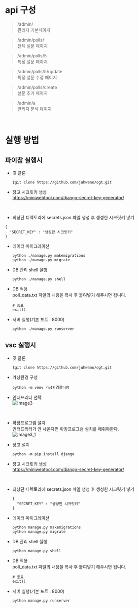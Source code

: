 # api 구성

> /admin/
> <br/>
> 관리자 기본페이지

> /admin/polls/
> <br/>
> 전체 설문 페이지

> /admin/polls/5
> <br/>
> 특정 설문 페이지

> /admin/polls/5/update
> <br/>
> 특정 설문 수정 페이지

> /admin/polls/create
> <br/>
> 설문 추가 페이지

> /admin/a
> <br/>
> 관리자 분석 페이지

<br/>

# 실행 방법

## 파이참 실행시
- 깃 클론 <br/>
   ```
   $git clone https://github.com/juhwano/ogt.git
   ```
- 장고 시크릿키 생성<br/>
https://miniwebtool.com/django-secret-key-generator/

<br/>

- 최상단 디렉토리에 secrets.json 파일 생성 후 생성한 시크릿키 넣기<br/>

```
{
  "SECRET_KEY" : "생성한 시크릿키"
}
```

- 데이터 마이그레이션<br/>
   ```
   python ./manage.py makemigrations
   python ./manage.py migrate
   ```
   
- DB 관리 shell 실행<br/>
   ```
   python ./manage.py shell
   ```
   
- DB 적용<br/>
  poll_data.txt 파일의 내용을 복사 후 붙여넣기 해주시면 됩니다.
  ```
  # 종료 
  exit()
  ```

- 서버 실행(기본 포트 : 8000)<br/>
   ```
   python ./manage.py runserver
   ```

## vsc 실행시
- 깃 클론 <br/>
   ```
   $git clone https://github.com/juhwano/ogt.git
   ```

- 가상환경 구성 <br/>
   ```
   python -m venv 가상환경폴더명
   ```

- 인터프리터 선택<br/>
![image3](https://user-images.githubusercontent.com/77667889/153522194-1fdf14f5-84a0-4fb0-998d-dd5199cebea5.png)

<br/>

- 확장프로그램 설치<br/>
인터프리터가 안 나온다면 확장프로그램 설치를 해줘야한다.<br/>
![image3_1](https://user-images.githubusercontent.com/77667889/153522236-cb5a6950-e27c-4816-b0db-3e9e6c44ac05.png)<br/>


- 장고 설치<br/>
   ```
   python -m pip install django
   ```

- 장고 시크릿키 생성<br/>
https://miniwebtool.com/django-secret-key-generator/

<br/>

- 최상단 디렉토리에 secrets.json 파일 생성 후 생성한 시크릿키 넣기<br/>
   ```
   {
     "SECRET_KEY" : "생성한 시크릿키"
   }
   ```

- 데이터 마이그레이션<br/>
   ```
   python manage.py makemigrations
   python manage.py migrate
   ```
   
- DB 관리 shell 실행<br/>
   ```
   python manage.py shell
   ```
   
- DB 적용<br/>
  poll_data.txt 파일의 내용을 복사 후 붙여넣기 해주시면 됩니다.
  ```
  # 종료 
  exit()
  ```

- 서버 실행(기본 포트 : 8000)<br/>
   ```
   python manage.py runserver
   ```
